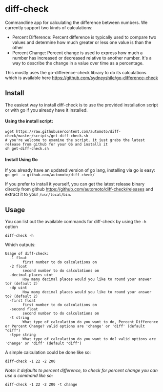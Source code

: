 # diff-check
Commandline app for calculating the difference between numbers. We currently support two kinds of calculations:
- Percent Difference: Percent difference is typically used to compare two values and determine how much greater or less one value is than the other
- Percent Change: Percent change is used to express how much a number has increased or decreased relative to another number. It's a way to describe the change in a value over time as a percentage.

This mostly uses the go-difference-check library to do its calculations which is available here https://github.com/sydneyshile/go-difference-check

## Install
The easiest way to install diff-check is to use the provided installation script or with go if you already have it installed.
#### Using the install script:
```shell
wget https://raw.githubusercontent.com/automoto/diff-check/master/scripts/get-diff-check.sh
# you're welcome to examine the script, it just grabs the latest release from github for your OS and installs it
sh get-diff-check.sh
```

#### Install Using Go

If you already have an updated version of go lang, installing via go is easy:
`go get -u github.com/automoto/diff-check/`

If you prefer to install it yourself, you can get the latest release binary directly from github https://github.com/automoto/diff-check/releases and extract it to your `/usr/local/bin`.

## Usage

You can list out the available commands for diff-check by using the `-h` option
```
diff-check -h
```

Which outputs:

```
Usage of diff-check:
  -1 float
        first number to do calculations on
  -2 float
        second number to do calculations on
  -decimal-places uint
        How many decimal places would you like to round your answer to? (default 2)
  -dp uint
        How many decimal places would you like to round your answer to? (default 2)
  -first float
        first number to do calculations on
  -second float
        second number to do calculations on
  -t string
        What type of calculation do you want to do, Percent Difference or Percent Change? valid options are 'change' or 'diff' (default "diff")
  -type string
        What type of calculation do you want to do? valid options are 'change' or 'diff' (default "diff")

```

A simple calculation could be done like so:
```
diff-check -1 22 -2 200
```

_Note: it defaults to percent difference, to check for percent change you can use a command like so:_
```
diff-check -1 22 -2 200 -t change
```
